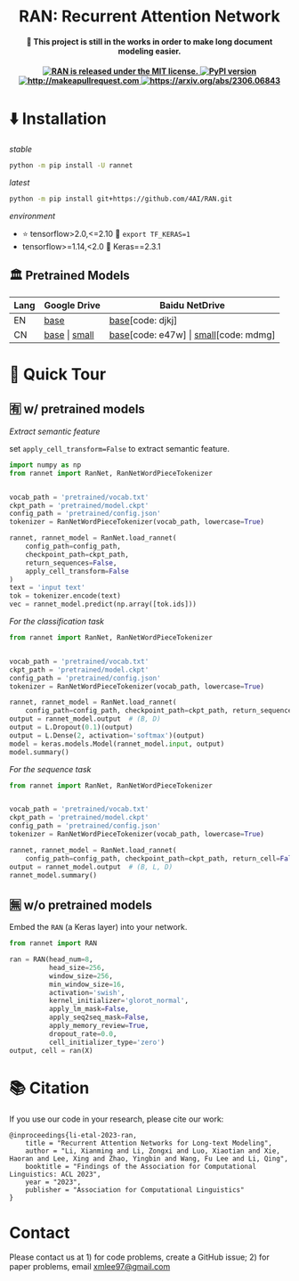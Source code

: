 <h1 align='center'>RAN: Recurrent Attention Network</h1>

<h4 align='center'> 📢 This project is still in the works in order to make long document modeling easier.</h4>

<h4 align="center">
   <a href="https://github.com/4AI/RAN/blob/main/LICENSE">
      <img src="https://img.shields.io/badge/License-MIT-blue.svg?style=flat-square" alt="RAN is released under the MIT license." />
   </a>
   <a href="https://pypi.org/project/rannet/">
      <img src="https://badge.fury.io/py/RAN.svg?style=flat-square" alt="PyPI version" />
   </a>
   <a href="http://makeapullrequest.com">
      <img src="https://img.shields.io/badge/PRs-welcome-brightgreen.svg?style=flat-square" alt="http://makeapullrequest.com" />
   </a>
   <a href="https://arxiv.org/abs/2306.06843">
      <img src="https://img.shields.io/badge/Arxiv-2306.06843-yellow.svg?style=flat-square" alt="https://arxiv.org/abs/2306.06843" />
   </a>
</h4>



# ⬇️ Installation

*stable*

```bash
python -m pip install -U rannet
```

*latest*

```bash
python -m pip install git+https://github.com/4AI/RAN.git
```

*environment*
- ⭐ tensorflow>2.0,<=2.10 🤗 `export TF_KERAS=1`
- tensorflow>=1.14,<2.0 🤗 Keras==2.3.1

## 🏛️ Pretrained Models

| Lang | Google Drive | Baidu NetDrive |
|------|--------------|----------------|
| EN   |    [base](https://drive.google.com/file/d/1mRabw0Hy9T5_EWbZshD6Uk-bvauNzG9R/view?usp=sharing)          |        [base](https://pan.baidu.com/s/18uhAkY46aIcy4ncwzXp5mA)\[code: djkj\]        |
| CN   |   [base](https://drive.google.com/file/d/1_gmrulSU-ln_jElc2hktPTTQDzaeG1wU/view?usp=sharing)  \| [small](https://drive.google.com/file/d/1D-FCxY_UMwZCkvcwl6hkRcl6VnCzRGIj/view?usp=sharing)         |        [base](https://pan.baidu.com/s/1WIcePgmqb7Ox0w1qigWQ_w)\[code: e47w\]  \| [small](https://pan.baidu.com/s/17DAboL9w0mArcBBuiy3tGg)\[code: mdmg\]        |


# 🚀 Quick Tour

## 🈶 w/ pretrained models

*Extract semantic feature*

set `apply_cell_transform=False` to extract semantic feature.

```python
import numpy as np
from rannet import RanNet, RanNetWordPieceTokenizer


vocab_path = 'pretrained/vocab.txt'
ckpt_path = 'pretrained/model.ckpt'
config_path = 'pretrained/config.json'
tokenizer = RanNetWordPieceTokenizer(vocab_path, lowercase=True)

rannet, rannet_model = RanNet.load_rannet(
    config_path=config_path,
    checkpoint_path=ckpt_path,
    return_sequences=False,
    apply_cell_transform=False
)
text = 'input text'
tok = tokenizer.encode(text)
vec = rannet_model.predict(np.array([tok.ids]))
```

*For the classification task*

```python
from rannet import RanNet, RanNetWordPieceTokenizer


vocab_path = 'pretrained/vocab.txt'
ckpt_path = 'pretrained/model.ckpt'
config_path = 'pretrained/config.json'
tokenizer = RanNetWordPieceTokenizer(vocab_path, lowercase=True)

rannet, rannet_model = RanNet.load_rannet(
    config_path=config_path, checkpoint_path=ckpt_path, return_sequences=False)
output = rannet_model.output  # (B, D)
output = L.Dropout(0.1)(output)
output = L.Dense(2, activation='softmax')(output)
model = keras.models.Model(rannet_model.input, output)
model.summary()
```

*For the sequence task*

```python
from rannet import RanNet, RanNetWordPieceTokenizer


vocab_path = 'pretrained/vocab.txt'
ckpt_path = 'pretrained/model.ckpt'
config_path = 'pretrained/config.json'
tokenizer = RanNetWordPieceTokenizer(vocab_path, lowercase=True)

rannet, rannet_model = RanNet.load_rannet(
    config_path=config_path, checkpoint_path=ckpt_path, return_cell=False)
output = rannet_model.output  # (B, L, D)
rannet_model.summary()
```

## 🈚 w/o pretrained models

Embed the `RAN` (a Keras layer) into your network.

```python
from rannet import RAN

ran = RAN(head_num=8,
          head_size=256,
          window_size=256,
          min_window_size=16,
          activation='swish',
          kernel_initializer='glorot_normal',
          apply_lm_mask=False,
          apply_seq2seq_mask=False,
          apply_memory_review=True,
          dropout_rate=0.0,
          cell_initializer_type='zero')
output, cell = ran(X)
```

# 📚 Citation

If you use our code in your research, please cite our work:

```
@inproceedings{li-etal-2023-ran,
    title = "Recurrent Attention Networks for Long-text Modeling",
    author = "Li, Xianming and Li, Zongxi and Luo, Xiaotian and Xie, Haoran and Lee, Xing and Zhao, Yingbin and Wang, Fu Lee and Li, Qing",
    booktitle = "Findings of the Association for Computational Linguistics: ACL 2023",
    year = "2023",
    publisher = "Association for Computational Linguistics"
}
```

# Contact

Please contact us at 1) for code problems, create a GitHub issue; 2) for paper problems, email xmlee97@gmail.com
